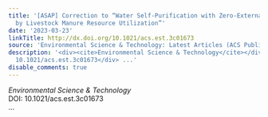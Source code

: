 ```yaml
---
title: '[ASAP] Correction to “Water Self-Purification with Zero-External Consumption
  by Livestock Manure Resource Utilization”'
date: '2023-03-23'
linkTitle: http://dx.doi.org/10.1021/acs.est.3c01673
source: 'Environmental Science & Technology: Latest Articles (ACS Publications)'
description: '<div><cite>Environmental Science & Technology</cite></div><div>DOI:
  10.1021/acs.est.3c01673</div> ...'
disable_comments: true
---
```

<div><cite>Environmental Science & Technology</cite></div><div>DOI: 10.1021/acs.est.3c01673</div> ...